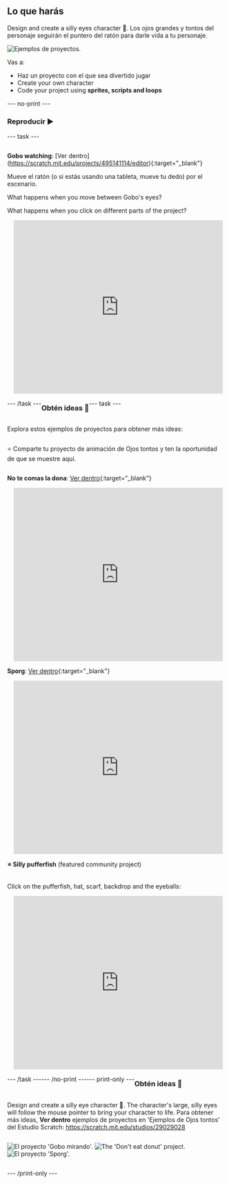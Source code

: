 ## Lo que harás

Design and create a silly eyes character 👀. Los ojos grandes y tontos del personaje seguirán el puntero del ratón para darle vida a tu personaje.

![Ejemplos de proyectos.](images/showcase-line.png)

Vas a:

+ Haz un proyecto con el que sea divertido jugar
+ Create your own character
+ Code your project using **sprites, scripts and loops**

--- no-print ---

### Reproducir ▶️

--- task ---

<div style="display: flex; flex-wrap: wrap">
<div style="flex-basis: 175px; flex-grow: 1">  

**Gobo watching**: [Ver dentro]
(https://scratch.mit.edu/projects/495141114/editor){:target="_blank"}

Mueve el ratón (o si estás usando una tableta, mueve tu dedo) por el escenario. 

What happens when you move between Gobo's eyes? 
  
What happens when you click on different parts of the project?
</div>
<div>

<div class="scratch-preview" style="margin-left: 15px;">
  <iframe allowtransparency="true" width="485" height="402" src="https://scratch.mit.edu/projects/embed/495141114/?autostart=false" frameborder="0"></iframe>
</div>

</div>

--- /task ---

### Obtén ideas 💭

--- task ---

Explora estos ejemplos de proyectos para obtener más ideas:

⭐ Comparte tu proyecto de animación de Ojos tontos y ten la oportunidad de que se muestre aquí.

**No te comas la dona**: [Ver dentro](https://scratch.mit.edu/projects/495865093/editor){:target="_blank"}
<div class="scratch-preview" style="margin-left: 15px;">
  <iframe allowtransparency="true" width="485" height="402" src="https://scratch.mit.edu/projects/embed/495865093/?autostart=false" frameborder="0"></iframe>
</div>

**Sporg**: [Ver dentro](https://scratch.mit.edu/projects/495865892/editor){:target="_blank"}
<div class="scratch-preview" style="margin-left: 15px;">
  <iframe allowtransparency="true" width="485" height="402" src="https://scratch.mit.edu/projects/embed/495865892/?autostart=false" frameborder="0"></iframe>
</div>

**⭐ Silly pufferfish** (featured community project)

Click on the pufferfish, hat, scarf, backdrop and the eyeballs:

<div class="scratch-preview" style="margin-left: 15px;">
  <iframe allowtransparency="true" width="485" height="402" src="https://scratch.mit.edu/projects/embed/772759744/?autostart=false" frameborder="0"></iframe>
</div>

--- /task ---

--- /no-print ---

--- print-only ---

### Obtén ideas 💭

Design and create a silly eye character 👀. The character's large, silly eyes will follow the mouse pointer to bring your character to life. Para obtener más ideas, **Ver dentro** ejemplos de proyectos en 'Ejemplos de Ojos tontos' del Estudio Scratch: https://scratch.mit.edu/studios/29029028

![El proyecto 'Gobo mirando'.](images/gobo-watching.png) ![The 'Don't eat donut' project.](images/dont-eat-donut.png) ![El proyecto 'Sporg'.](images/sporg.png)

--- /print-only ---

 
